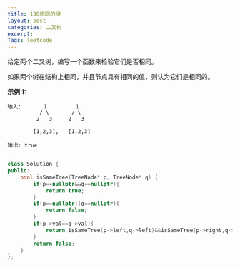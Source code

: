 ```yaml
---
title: 130相同的树
layout: post
categories: 二叉树
excerpt: 
Tags: leetcode
---
```


给定两个二叉树，编写一个函数来检验它们是否相同。

如果两个树在结构上相同，并且节点具有相同的值，则认为它们是相同的。

**示例 1:**

```
输入:       1         1
          / \       / \
         2   3     2   3

        [1,2,3],   [1,2,3]

输出: true
```

```c++

class Solution {
public:
    bool isSameTree(TreeNode* p, TreeNode* q) {
        if(p==nullptr&&q==nullptr){
            return true;
        }
        if(p==nullptr||q==nullptr){
            return false;
        }
        if(p->val==q->val){
            return isSameTree(p->left,q->left)&&isSameTree(p->right,q->right);
        }
        return false;
    }
};
```


